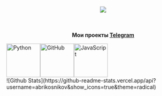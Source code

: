 <h1 align="center">
    <a href="https://git.io/typing-svg">
        <img src="https://readme-typing-svg.herokuapp.com?font=Josefin+Sans&pause=1200&color=F79A00&background=1A0CFF00&center=true&vCenter=true&repeat=false&random=true&width=441&height=59&lines=%D0%94%D0%BE%D0%B1%D1%80%D0%BE+%D0%BF%D0%BE%D0%B6%D0%B0%D0%BB%D0%BE%D0%B2%D0%B0%D1%82%D1%8C!;Welcome!" />
    </a>
</h1>

<br/>
<div align="center">

  **Мои проекты [Telegram](https://t.me/joiningchannels)**


 </div>



  <div style="display: flex; align-items: flex-start;">
  <img src="https://techstack-generator.vercel.app/python-icon.svg" alt="Python" width="88" height="88" />
  <img src="https://techstack-generator.vercel.app/github-icon.svg" alt="GitHub" width="88" height="88" />
  <img src="https://techstack-generator.vercel.app/js-icon.svg" alt="JavaScript" width="88" height="88" />
</div>

</table>
![Github Stats](https://github-readme-stats.vercel.app/api?username=abrikosnikov&show_icons=true&theme=radical)
